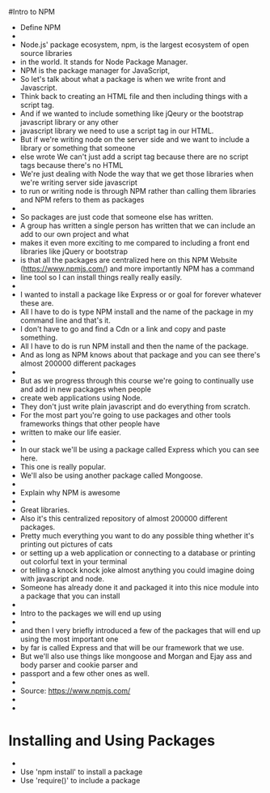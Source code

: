 #Intro to NPM

* Define NPM
* 
* Node.js' package ecosystem, npm, is the largest ecosystem of open source libraries 
* in the world. It stands for Node Package Manager.
* NPM is the package manager for JavaScript,
* So let's talk about what a package is when we write front and Javascript.
* Think back to creating an HTML file and then including things with a script tag.
* And if we wanted to include something like jQeury or the bootstrap javascript library or any other
* javascript library we need to use a script tag in our HTML.
* But if we're writing node on the server side and we want to include a library or something that someone
* else wrote We can't just add a script tag because there are no script tags because there's no HTML
* We're just dealing with Node the way that we get those libraries when we're writing server side javascript
* to run or writing node is through NPM rather than calling them libraries and NPM refers to them as packages
* 
* So packages are just code that someone else has written.
* A group has written a single person has written that we can include an add to our own project and what
* makes it even more exciting to me compared to including a front end libraries like jQuery or bootstrap
* is that all the packages are centralized here on this NPM Website (https://www.npmjs.com/) and more importantly NPM has a command
* line tool so I can install things really really easily.
* 
* I wanted to install a package like Express or or goal for forever whatever these are.
* All I have to do is type NPM install and the name of the package in my command line and that's it.
* I don't have to go and find a Cdn or a link and copy and paste something.
* All I have to do is run NPM install and then the name of the package.
* And as long as NPM knows about that package and you can see there's almost 200000 different packages
* 
* But as we progress through this course we're going to continually use and add in new packages when people
* create web applications using Node.
* They don't just write plain javascript and do everything from scratch.
* For the most part you're going to use packages and other tools frameworks things that other people have
* written to make our life easier.
* 
* In our stack we'll be using a package called Express which you can see here.
* This one is really popular.
* We'll also be using another package called Mongoose.
* 
* Explain why NPM is awesome
* 
* Great libraries.
* Also it's this centralized repository of almost 200000 different packages.
* Pretty much everything you want to do any possible thing whether it's printing out pictures of cats
* or setting up a web application or connecting to a database or printing out colorful text in your terminal
* or telling a knock knock joke almost anything you could imagine doing with javascript and node.
* Someone has already done it and packaged it into this nice module into a package that you can install
* 
* Intro to the packages we will end up using
* 
* and then I very briefly introduced a few of the packages that will end up using the most important one
* by far is called Express and that will be our framework that we use.
* But we'll also use things like mongoose and Morgan and Ejay ass and body parser and cookie parser and
* passport and a few other ones as well.
* 
* Source: https://www.npmjs.com/
* 
*
# Installing and Using Packages
*
* Use 'npm install' to install a package
* Use 'require()' to include a package